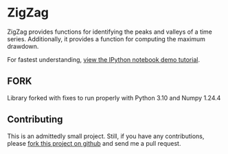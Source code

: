 # ZigZag

ZigZag provides functions for identifying the peaks and valleys of a time
series. Additionally, it provides a function for computing the maximum drawdown.

For fastest understanding, [view the IPython notebook demo tutorial](https://github.com/jbn/ZigZag/blob/master/zigzag_demo.ipynb>).

## FORK

Library forked with fixes to run properly with Python 3.10 and Numpy 1.24.4

## Contributing

This is an admittedly small project. Still, if you have any contributions, 
please [fork this project on github](https://github.com/jbn/ZigZag) and
send me a pull request.
